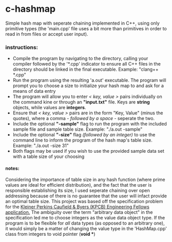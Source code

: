 # c-hashmap
Simple hash map with seperate chaining implemented in C++, using only primitive types (the 'main.cpp' file uses a bit more than primitives in order to read in from files or accept user input).

### instructions:
* Compile the program by navigating to the directory, calling your compiler followed by the '*.cpp' indicator to ensure all C++ files in the directory should be linked in the final executable. Example: "clang++ *.cpp"
* Run the program using the resulting 'a.out' executable. The program will prompt you to choose a size to initialize your hash map to and ask for a means of data entry
* The program will allow you to enter _< key, value >_ pairs individually on the command kine or through an **"input.txt"** file. Keys are **string** objects, while values are **integers**.
* Ensure that _< key, value >_ pairs are in the form "Key, Value" (minus the quotes), where a comma - _followed by a space_ - seperate the two.
* Include the optional **"-sample"** flag to run the program with the included sample file and sample table size. Example: "./a.out -sample"
* Include the optional **"-size"** flag _(followed by an integer)_ to use the command line to inform the program of the hash map's table size. Example: "./a.out -size 31"
* Both flags may be used if you wish to use the provided sample data set with a table size of your choosing

#### notes:
Considering the importance of table size in any hash function (where prime values are ideal for efficient distribution), and the fact that the user is responsible establishing its size, I used seperate chaining over open addressing because of there is no guarantee that the user will infact provide an optimal table size. This project was based off the specification problem for the [Kleiner Perkins Caufield & Byers (KPCB) Engineering Fellows application.](http://kpcbfellows.com "KBPC Fellows Homepage") The ambiguity over the term "arbitrary data object" in the specification led me to choose integers as the value data object type. If the program is to be flexible for _all_ data types (as opposed to an arbitrary one), it would simply be a matter of changing the value type in the 'HashMap.cpp' class from integers to void pointer (__void *__)